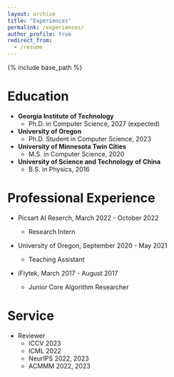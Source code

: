 ```yaml
---
layout: archive
title: "Experiences"
permalink: /experiences/
author_profile: true
redirect_from:
  - /resume
---
```


{% include base_path %}

Education
======
* **Georgia Institute of Technology**
  * Ph.D. in Computer Science, 2027 (expected) 
* **University of Oregon**
  * Ph.D. Student in Computer Science, 2023 
* **University of Minnesota Twin Cities**
  * M.S. in Computer Science, 2020 
* **University of Science and Technology of China**
  * B.S. in Physics, 2016 


Professional Experience
======
* Picsart AI Reserch, March 2022 - October 2022
  * Research Intern

* University of Oregon, September 2020 - May 2021
  * Teaching Assistant

* iFlytek, March 2017 - August 2017
  * Junior Core Algorithm Researcher

Service
======
* Reviewer
  * ICCV 2023
  * ICML 2022
  * NeurIPS 2022, 2023
  * ACMMM 2022, 2023
